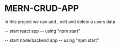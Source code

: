 # MERN-CRUD-APP
In this project we can add , edit and delete a users data

-- start react app --
   using "npm start"
   
-- start node/backend app --
   using "npm start"



